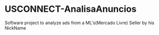 # USCONNECT-AnalisaAnuncios

 Software project to analyze ads from a ML's(Mercado Livre) Seller by his NickName

